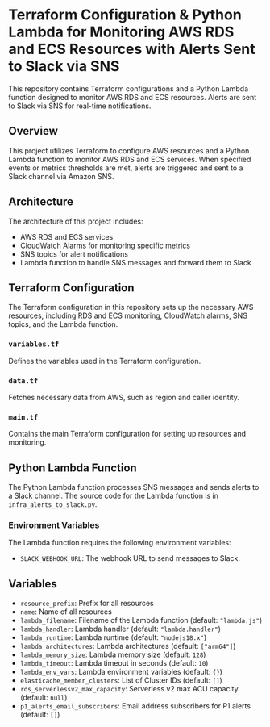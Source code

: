 # Terraform Configuration & Python Lambda for Monitoring AWS RDS and ECS Resources with Alerts Sent to Slack via SNS

This repository contains Terraform configurations and a Python Lambda function designed to monitor AWS RDS and ECS resources. Alerts are sent to Slack via SNS for real-time notifications.

## Overview

This project utilizes Terraform to configure AWS resources and a Python Lambda function to monitor AWS RDS and ECS services. When specified events or metrics thresholds are met, alerts are triggered and sent to a Slack channel via Amazon SNS.

## Architecture

The architecture of this project includes:
- AWS RDS and ECS services
- CloudWatch Alarms for monitoring specific metrics
- SNS topics for alert notifications
- Lambda function to handle SNS messages and forward them to Slack

## Terraform Configuration

The Terraform configuration in this repository sets up the necessary AWS resources, including RDS and ECS monitoring, CloudWatch alarms, SNS topics, and the Lambda function.

### `variables.tf`

Defines the variables used in the Terraform configuration.

### `data.tf`

Fetches necessary data from AWS, such as region and caller identity.

### `main.tf`

Contains the main Terraform configuration for setting up resources and monitoring.

## Python Lambda Function

The Python Lambda function processes SNS messages and sends alerts to a Slack channel. The source code for the Lambda function is in `infra_alerts_to_slack.py`.

### Environment Variables

The Lambda function requires the following environment variables:

-   `SLACK_WEBHOOK_URL`: The webhook URL to send messages to Slack.

## Variables

-   `resource_prefix`: Prefix for all resources
-   `name`: Name of all resources
-   `lambda_filename`: Filename of the Lambda function (default: `"lambda.js"`)
-   `lambda_handler`: Lambda handler (default: `"lambda.handler"`)
-   `lambda_runtime`: Lambda runtime (default: `"nodejs18.x"`)
-   `lambda_architectures`: Lambda architectures (default: `["arm64"]`)
-   `lambda_memory_size`: Lambda memory size (default: `128`)
-   `lambda_timeout`: Lambda timeout in seconds (default: `10`)
-   `lambda_env_vars`: Lambda environment variables (default: `{}`)
-   `elasticache_member_clusters`: List of Cluster IDs (default: `[]`)
-   `rds_serverlessv2_max_capacity`: Serverless v2 max ACU capacity (default: `null`)
-   `p1_alerts_email_subscribers`: Email address subscribers for P1 alerts (default: `[]`)
